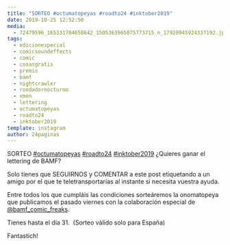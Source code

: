 ```yaml
---
title: "SORTEO #octumatopeyas #roadto24 #inktober2019"
date: 2019-10-25 12:52:50
media: 
  - 72479596_165331704658642_1505363965075773715_n_17920945924337192.jpg
tags: 
  - edicionespecial
  - comicsoundeffects
  - comic
  - cosasgratis
  - premio
  - bamf
  - nightcrawler
  - rondadornocturno
  - xmen
  - lettering
  - octumatopeyas
  - roadto24
  - inktober2019
template: instagram
author: 24paginas
---
```


SORTEO [#octumatopeyas](/tags/octumatopeyas) [#roadto24](/tags/roadto24) [#inktober2019](/tags/inktober2019)
¿Quieres ganar el lettering de BAMF?


Solo tienes que SEGUIRNOS y COMENTAR a este post etiquetando a un amigo por el que te teletransportarías al instante si necesita vuestra ayuda.


Entre todos los que cumpláis las condiciones sorteáremos la onomatopeya que publicamos el pasado viernes con la colaboración especial de [@bamf_comic_freaks](https://instagram.com/bamf_comic_freaks).


Tienes hasta el día 31. ‪
(Sorteo válido solo para España)‬


Fantastich!







